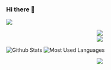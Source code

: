 ### Hi there 👋

<!--
**Algernon98/Algernon98** is a ✨ _special_ ✨ repository because its `README.md` (this file) appears on your GitHub profile.

Here are some ideas to get you started:

- 🔭 I’m currently working on ...
- 🌱 I’m currently learning ...
- 👯 I’m looking to collaborate on ...
- 🤔 I’m looking for help with ...
- 💬 Ask me about ...
- 📫 How to reach me: ...
- 😄 Pronouns: ...
- ⚡ Fun fact: ...
-->
<a href="https://count.getloli.com"><img align="center" src="https://count.getloli.com/get/@A?theme=rule34"></a><br>

<div align="center"> <img src="https://metrics.lecoq.io/Algernon98?template=classic&config.timezone=Asia%2FShanghai"> </div>

<div align="center"> <img src="https://github-profile-trophy.vercel.app/?username=Algernon98" /> </div>

![Github Stats](https://github-readme-stats.vercel.app/api?username=Algernon98&show_icons=true&theme=light&count_private=true)
![Most Used Languages](https://github-readme-stats.vercel.app/api/top-langs/?username=Algernon98&theme=light&layout=compact)


<div align="center"> <img src="https://activity-graph.herokuapp.com/graph?username=Algernon98&theme=xcode" /> </div>


